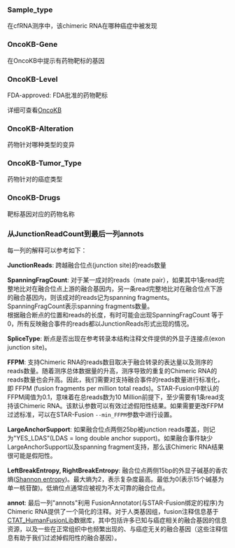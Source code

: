 ### Sample_type   

在cfRNA测序中，该chimeric RNA在哪种癌症中被发现



###  OncoKB-Gene

在OncoKB中提示有药物靶标的基因



### OncoKB-Level

FDA-approved: FDA批准的药物靶标

详细可查看[OncoKB](https://www.oncokb.org/actionableGenes#levels=1)



### OncoKB-Alteration

药物针对哪种类型的变异



### OncoKB-Tumor_Type

药物针对的癌症类型



### OncoKB-Drugs

靶标基因对应的药物名称



### 从JunctionReadCount到最后一列annots

每一列的解释可以参考如下：

__JunctionReads__: 跨越融合位点(junction site)的reads数量   

__SpanningFragCount__: 对于某一成对的reads（mate pair），如果其中1条read完整地比对在融合位点上游的融合基因内，另一条read完整地比对在融合位点下游的融合基因内，则该成对的reads记为spanning fragments。SpanningFragCount表示spanning fragments数量。   
根据融合断点的位置和reads的长度，有时可能会出现SpanningFragCount 等于0，所有反映融合事件的reads都以JunctionReads形式出现的情况。   

__SpliceType__: 断点是否出现在参考转录本结构注释文件提供的外显子连接点(exon junction site)。 

__FFPM__: 支持Chimeric RNA的reads数目取决于融合转录的表达量以及测序的reads数量。随着测序总体数据量的升高，测序导致的重复的Chimeric RNA的reads数量也会升高。因此，我们需要对支持融合事件的reads数量进行标准化，即 FFPM (fusion fragments per million total reads)。STAR-Fusion中默认的FFPM阈值为0.1，意味着在总reads数为10 Million前提下，至少需要有1条read支持该Chimeric RNA。该默认参数可以有效过滤假阳性结果。如果需要更改FFPM过滤标准，可以在STAR-Fusion `--min_FFPM`参数中进行设置。

__LargeAnchorSupport__: 如果融合位点两侧25bp被junction reads覆盖，则记为"YES_LDAS"(LDAS = long double anchor support)。如果融合事件缺少LargeAnchorSupport以及spanning fragment支持，那么该Chimeric RNA结果很可能是假阳性。     

__LeftBreakEntropy, RightBreakEntropy__: 融合位点两侧15bp的外显子碱基的香农熵([Shannon entropy](http://bearcave.com/misl/misl_tech/wavelets/compression/shannon.html))。最大熵为2，表示复杂度最高。最低为0(表示15个碱基为单一核苷酸)。低熵位点通常应被视为不太可靠的融合位点。   

__annot__: 最后一列"annots"利用 FusionAnnotator(与STAR-Fusion绑定的程序)为Chimeric RNA提供了一个简化的注释。对于人类基因组，fusion注释信息基于[CTAT_HumanFusionLib](https://github.com/FusionAnnotator/CTAT_HumanFusionLib/wiki)数据库，其中包括许多已知与癌症相关的融合基因的信息资源，以及一些在正常组织中也频繁出现的、与癌症无关的融合基因（这些注释信息有助于我们过滤掉假阳性的融合基因）。





